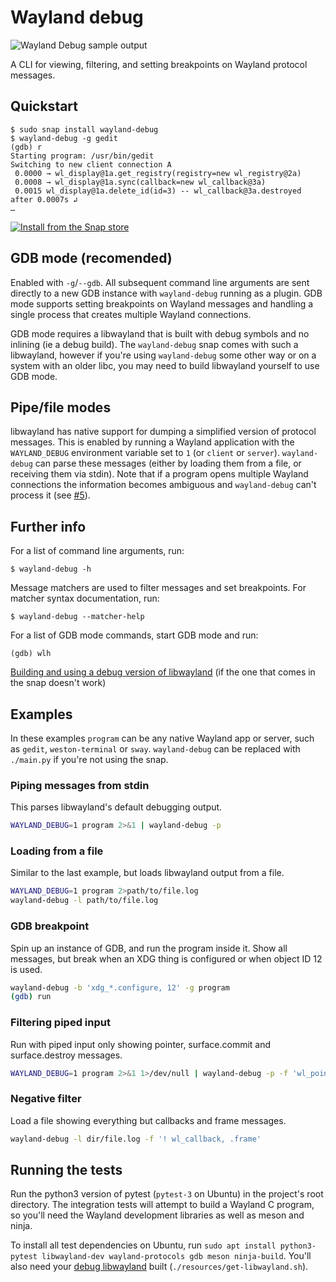 # Wayland debug

![Wayland Debug sample output](https://i.imgur.com/x95mkA8.png)

A CLI for viewing, filtering, and setting breakpoints on Wayland protocol messages.

## Quickstart
```
$ sudo snap install wayland-debug
$ wayland-debug -g gedit
(gdb) r
Starting program: /usr/bin/gedit
Switching to new client connection A
 0.0000 → wl_display@1a.get_registry(registry=new wl_registry@2a)
 0.0008 → wl_display@1a.sync(callback=new wl_callback@3a)
 0.0015 wl_display@1a.delete_id(id=3) -- wl_callback@3a.destroyed after 0.0007s ↲
…
```

[![Install from the Snap store](https://raw.githubusercontent.com/snapcore/snap-store-badges/master/EN/%5BEN%5D-snap-store-black.png)](https://snapcraft.io/wayland-debug)

## GDB mode (recomended)
Enabled with `-g`/`--gdb`. All subsequent command line arguments are sent directly to a new GDB instance with `wayland-debug` running as a plugin. GDB mode supports setting breakpoints on Wayland messages and handling a single process that creates multiple Wayland connections.

GDB mode requires a libwayland that is built with debug symbols and no inlining (ie a debug build). The `wayland-debug` snap comes with such a libwayland, however if you're using `wayland-debug` some other way or on a system with an older libc, you may need to build libwayland yourself to use GDB mode.

## Pipe/file modes
libwayland has native support for dumping a simplified version of protocol messages. This is enabled by running a Wayland application with the `WAYLAND_DEBUG` environment variable set to `1` (or `client` or `server`). `wayland-debug` can parse these messages (either by loading them from a file, or receiving them via stdin). Note that if a program opens multiple Wayland connections the information becomes ambiguous and `wayland-debug` can't process it (see [#5](https://github.com/wmww/wayland-debug/issues/5)).

## Further info
For a list of command line arguments, run:
```
$ wayland-debug -h
```

Message matchers are used to filter messages and set breakpoints. For matcher syntax documentation, run:
```
$ wayland-debug --matcher-help
```

For a list of GDB mode commands, start GDB mode and run:
```
(gdb) wlh
```

[Building and using a debug version of libwayland](https://github.com/wmww/wayland-debug/blob/master/libwayland_debug_symbols.md) (if the one that comes in the snap doesn't work)

## Examples
In these examples `program` can be any native Wayland app or server, such as `gedit`, `weston-terminal` or `sway`. `wayland-debug` can be replaced with `./main.py` if you're not using the snap.

### Piping messages from stdin
This parses libwayland's default debugging output.
```bash
WAYLAND_DEBUG=1 program 2>&1 | wayland-debug -p
```

### Loading from a file
Similar to the last example, but loads libwayland output from a file.
```bash
WAYLAND_DEBUG=1 program 2>path/to/file.log
wayland-debug -l path/to/file.log
```

### GDB breakpoint
Spin up an instance of GDB, and run the program inside it. Show all messages, but break when an XDG thing is configured or when object ID 12 is used.
```bash
wayland-debug -b 'xdg_*.configure, 12' -g program
(gdb) run
```

### Filtering piped input
Run with piped input only showing pointer, surface.commit and surface.destroy messages.
```bash
WAYLAND_DEBUG=1 program 2>&1 1>/dev/null | wayland-debug -p -f 'wl_pointer, wl_surface.[commit, destroy]'
```

### Negative filter
Load a file showing everything but callbacks and frame messages.
```bash
wayland-debug -l dir/file.log -f '! wl_callback, .frame'
```

## Running the tests
Run the python3 version of pytest (`pytest-3` on Ubuntu) in the project's root directory. The integration tests will attempt to build a Wayland C program, so you'll need the Wayland development libraries as well as meson and ninja.

To install all test dependencies on Ubuntu, run `sudo apt install python3-pytest libwayland-dev wayland-protocols gdb meson ninja-build`. You'll also need your [debug libwayland](libwayland_debug_symbols.md) built (`./resources/get-libwayland.sh`).
